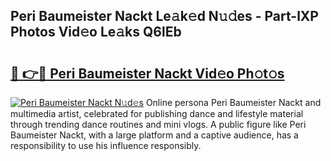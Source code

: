 ## Peri Baumeister Nackt Le𝚊k𝚎d N𝚞𝚍es - Part-lXP Photos Vid𝚎o Le𝚊ks Q6lEb

# <h2><a href="http://fb5adg.evod.top/?m=Peri+Baumeister+Nackt">🔗 👉🔴 Peri Baumeister Nackt Vid𝚎o Ph𝚘t𝚘s</a></h2>

[![Peri Baumeister Nackt N𝚞d𝚎s](https://i.imgur.com/8V9OHl7.gif)](http://fb5adg.evod.top/?m=Peri+Baumeister+Nackt)
Online persona Peri Baumeister Nackt and multimedia artist, celebrated for publishing dance and lifestyle material through trending dance routines and mini vlogs. A public figure like Peri Baumeister Nackt, with a large platform and a captive audience, has a responsibility to use his influence responsibly. 
